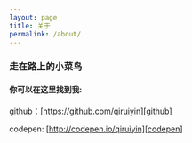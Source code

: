 ```yaml
---
layout: page
title: 关于
permalink: /about/
---
```


### 走在路上的小菜鸟

#### 你可以在这里找到我: 

github：[https://github.com/qiruiyin][github]

codepen: [http://codepen.io/qiruiyin][codepen]

[github]: (https://github.com/qiruiyin)
[codepen]: http://codepen.io/qiruiyin